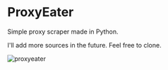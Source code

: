 # ProxyEater
Simple proxy scraper made in Python.

I'll add more sources in the future.
Feel free to clone.

![proxyeater](https://user-images.githubusercontent.com/49789253/112890036-aaed1f80-90d6-11eb-9fc0-a91773ead665.gif)

